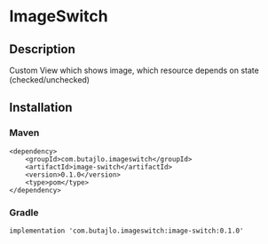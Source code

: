 # ImageSwitch
## Description
Custom View which shows image, which resource depends on state (checked/unchecked)

## Installation
### Maven
    <dependency>
        <groupId>com.butajlo.imageswitch</groupId>
        <artifactId>image-switch</artifactId>
        <version>0.1.0</version>
        <type>pom</type>
    </dependency>

### Gradle
    implementation 'com.butajlo.imageswitch:image-switch:0.1.0'
